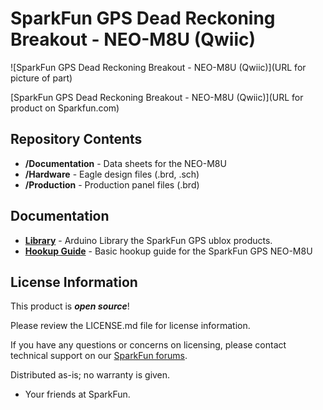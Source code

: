 SparkFun GPS Dead Reckoning Breakout - NEO-M8U (Qwiic)
========================================

![SparkFun GPS Dead Reckoning Breakout - NEO-M8U (Qwiic)](URL for picture of part)

[SparkFun GPS Dead Reckoning Breakout - NEO-M8U (Qwiic)](URL for product on Sparkfun.com)

<Basic description of the part.>

Repository Contents
-------------------

* **/Documentation** - Data sheets for the NEO-M8U
* **/Hardware** - Eagle design files (.brd, .sch)
* **/Production** - Production panel files (.brd)

Documentation
--------------
* **[Library](https://github.com/sparkfun/SparkFun_Ublox_Arduino_Library)** - Arduino Library the SparkFun GPS ublox products.
* **[Hookup Guide](https://learn.sparkfun.com/tutorials/sparkfun-gps-neo-m9n-hookup-guide)** - Basic hookup guide for the SparkFun GPS NEO-M8U

License Information
-------------------

This product is _**open source**_! 

Please review the LICENSE.md file for license information. 

If you have any questions or concerns on licensing, please contact technical support on our [SparkFun forums](https://forum.sparkfun.com/viewforum.php?f=152).

Distributed as-is; no warranty is given.

- Your friends at SparkFun.
